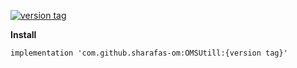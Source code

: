 [![version tag](https://jitpack.io/v/sharafas-om/OMSUtill.svg)](https://github.com/sharafas-om/OMSUtill)

**Install**

    implementation 'com.github.sharafas-om:OMSUtill:{version tag}'

